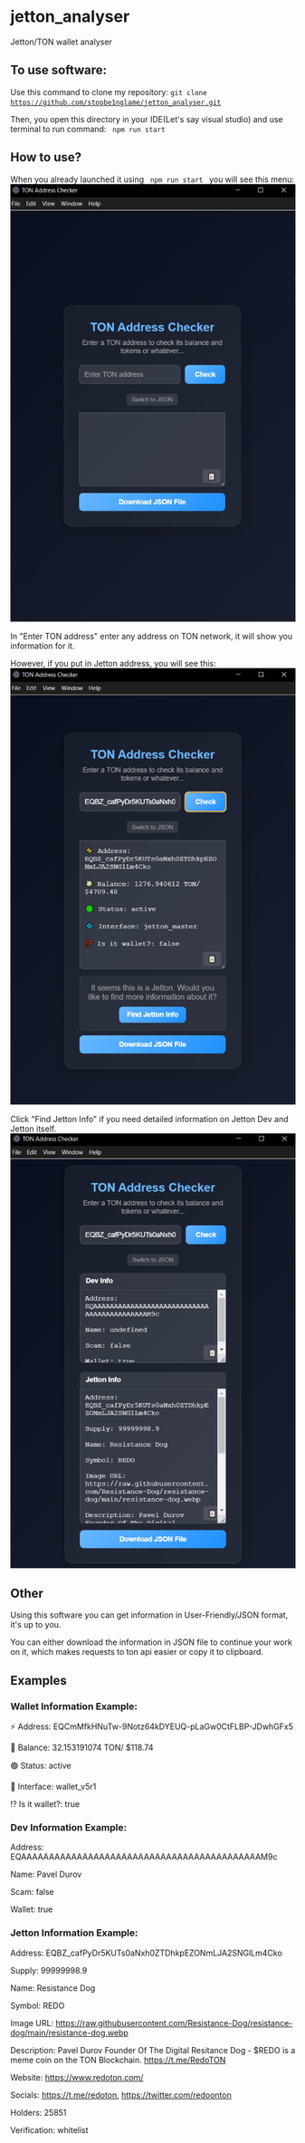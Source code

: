 # jetton_analyser
Jetton/TON wallet analyser

## To use software:
Use this command to clone my repository: <code>git clone https://github.com/stopbe1nglame/jetton_analyser.git</code>

Then, you open this directory in your IDE(Let's say visual studio) and use terminal to run command: <code> npm run start </code>

## How to use?

When you already launched it using <code> npm run start </code> you will see this menu:
<img src="img/main_ss.png" alt="Main Menu"/>

In "Enter TON address" enter any address on TON network, it will show you information for it.

However, if you put in Jetton address, you will see this:
<img src="img/find_jetton_ss.png" alt="Find Jetton Button"/>

Click "Find Jetton Info" if you need detailed information on Jetton Dev and Jetton itself.
<img src="img/jetton_ss.png" alt="Jetton Info"/>



## Other
Using this software you can get information in User-Friendly/JSON format, it's up to you.

You can either download the information in JSON file to continue your work on it, which makes requests to ton api easier or copy it to clipboard.


## Examples

### Wallet Information Example:
⚡️ Address: EQCmMfkHNuTw-9Notz64kDYEUQ-pLaGw0CtFLBP-JDwhGFx5

💸 Balance: 32.153191074 TON/ $118.74

🟢 Status: active

💠 Interface: wallet_v5r1

⁉️ Is it wallet?: true


### Dev Information Example:
Address: EQAAAAAAAAAAAAAAAAAAAAAAAAAAAAAAAAAAAAAAAAAAAM9c

Name: Pavel Durov

Scam: false

Wallet: true


### Jetton Information Example: 
Address: EQBZ_cafPyDr5KUTs0aNxh0ZTDhkpEZONmLJA2SNGlLm4Cko

Supply: 99999998.9

Name: Resistance Dog

Symbol: REDO

Image URL: https://raw.githubusercontent.com/Resistance-Dog/resistance-dog/main/resistance-dog.webp

Description: Pavel Durov Founder Of The Digital Resitance Dog - $REDO is a meme coin on the TON Blockchain. https://t.me/RedoTON

Website: https://www.redoton.com/

Socials: https://t.me/redoton, https://twitter.com/redoonton

Holders: 25851

Verification: whitelist
